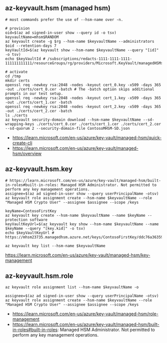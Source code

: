 ## az-keyvault.hsm (managed hsm)

```
# most commands prefer the use of --hsm-name over -n.

# provision
oid=$(az ad signed-in-user show --query id -o tsv)
keyvaultName=mhsm$RANDOM
az keyvault create -g $rg --hsm-name $keyvaultName --administrators $oid --retention-days 7
keyVaultId=$(az keyvault show --hsm-name $keyvaultName --query "[id]" -o tsv) 
echo $keyVaultId # /subscriptions/redacts-1111-1111-1111-111111111111/resourceGroups/rg/providers/Microsoft.KeyVault/managedHSMs/mhsm23736

# activate
cd /tmp
mkdir certs
openssl req -newkey rsa:2048 -nodes -keyout cert_0.key -x509 -days 365 -out ./certs/cert_0.cer -batch # The -batch option skips additional prompts in our test setup.
openssl req -newkey rsa:2048 -nodes -keyout cert_1.key -x509 -days 365 -out ./certs/cert_1.cer -batch
openssl req -newkey rsa:2048 -nodes -keyout cert_2.key -x509 -days 365 -out ./certs/cert_2.cer -batch
ls ./certs
az keyvault security-domain download --hsm-name $keyvaultName --sd-wrapping-keys ./certs/cert_0.cer ./certs/cert_1.cer ./certs/cert_2.cer --sd-quorum 2 --security-domain-file ContosoMHSM-SD.json
```

- https://learn.microsoft.com/en-us/azure/key-vault/managed-hsm/quick-create-cli
- https://learn.microsoft.com/en-us/azure/key-vault/managed-hsm/overview

## az-keyvault.hsm.key

```
# https://learn.microsoft.com/en-us/azure/key-vault/managed-hsm/built-in-roles#built-in-roles: Managed HSM Administrator. Not permitted to perform any key management operations.
assignee=$(az ad signed-in-user show --query userPrincipalName -otsv)
az keyvault role assignment create --hsm-name $keyvaultName --role "Managed HSM Crypto User" --assignee $assignee --scope /keys

keyName=ContosoFirstKey
az keyvault key create --hsm-name $keyvaultName --name $keyName --protection software
keyVaultKeyUrl=$(az keyvault key show --hsm-name $keyvaultName --name $keyName --query "[key.kid]" -o tsv) 
echo $keyVaultKeyUrl # https://mhsm23735.managedhsm.azure.net/keys/ContosoFirstKey/ddc76a3635954bbe2f3ebfbbc7fb7613

az keyvault key list --hsm-name $keyvaultName
```

https://learn.microsoft.com/en-us/azure/key-vault/managed-hsm/key-management

## az-keyvault.hsm.role

```
az keyvault role assignment list --hsm-name $keyvaultName -o

assignee=$(az ad signed-in-user show --query userPrincipalName -otsv)
az keyvault role assignment create --hsm-name $keyvaultName --role "Managed HSM Crypto User" --assignee $assignee --scope /keys
```

- https://learn.microsoft.com/en-us/azure/key-vault/managed-hsm/role-management
- https://learn.microsoft.com/en-us/azure/key-vault/managed-hsm/built-in-roles#built-in-roles: Managed HSM Administrator. Not permitted to perform any key management operations.
